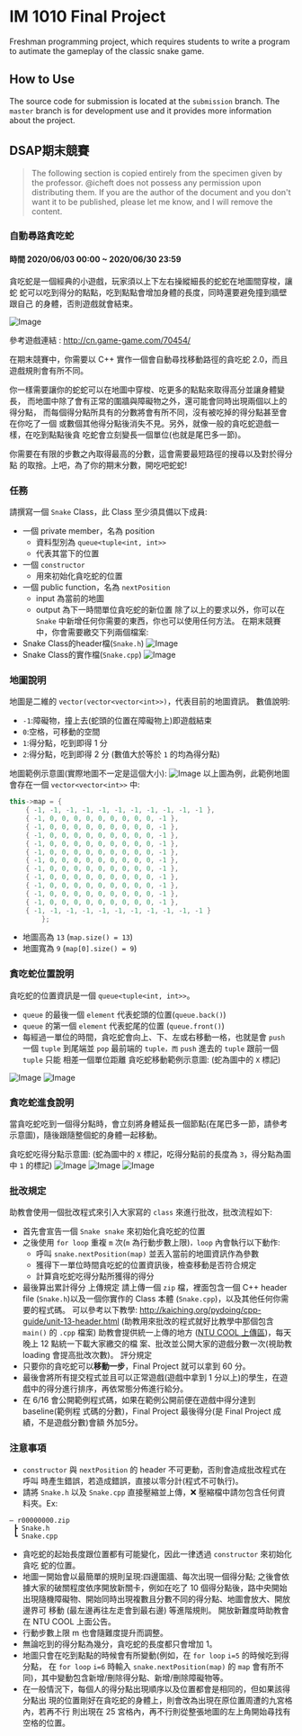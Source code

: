 # IM 1010 Final Project

Freshman programming project, which requires students to write a program to autimate the gameplay of the classic snake game.

## How to Use
The source code for submission is located at the `submission` branch. The `master` branch is for development use and it provides more information about the project. 

## DSAP期末競賽
> The following section is copied entirely from the specimen given by the professor. @icheft does not possess any permission upon distributing them. If you are the author of the document and you don't want it to be published, please let me know, and I will remove the content.

### 自動尋路貪吃蛇
#### 時間 2020/06/03 00:00 ~ 2020/06/30 23:59

貪吃蛇是一個經典的小遊戲，玩家須以上下左右操縱細長的蛇蛇在地圖間穿梭，讓蛇 蛇可以吃到得分的點點，吃到點點會增加身體的長度，同時還要避免撞到牆壁跟自己 的身體，否則遊戲就會結束。

![Image](https://i.imgur.com/xcvfNhJ.png)

參考遊戲連結 : <http://cn.game-game.com/70454/>  

在期末競賽中，你需要以 C++ 實作一個會自動尋找移動路徑的貪吃蛇 2.0，而且遊戲規則會有所不同。  

你一樣需要讓你的蛇蛇可以在地圖中穿梭、吃更多的點點來取得高分並讓身體變長， 而地圖中除了會有正常的圍牆與障礙物之外，還可能會同時出現兩個以上的得分點， 而每個得分點所具有的分數將會有所不同，沒有被吃掉的得分點甚至會在你吃了一個 或數個其他得分點後消失不見。另外，就像一般的貪吃蛇遊戲一樣，在吃到點點後貪 吃蛇會立刻變長一個單位(也就是尾巴多一節)。

你需要在有限的步數之內取得最高的分數，這會需要最短路徑的搜尋以及對於得分點 的取捨。上吧，為了你的期末分數，開吃吧蛇蛇!

### 任務
請撰寫一個 `Snake` Class，此 Class 至少須具備以下成員:
+ 一個 private member，名為 position
    + 資料型別為 `queue<tuple<int, int>>`
    + 代表其當下的位置
+ 一個 `constructor`
    + 用來初始化貪吃蛇的位置
+ 一個 public function，名為 `nextPosition`
    + input 為當前的地圖
    + output 為下一時間單位貪吃蛇的新位置
除了以上的要求以外，你可以在 `Snake` 中新增任何你需要的東西，你也可以使用任何方法。 在期末競賽中，你會需要繳交下列兩個檔案:
+ Snake Class的header檔(`Snake.h`)
    ![Image](https://i.imgur.com/zDW7iIy.png)
+ Snake Class的實作檔(`Snake.cpp`)
    ![Image](https://i.imgur.com/1g3BPeQ.png)

### 地圖說明
地圖是二維的 `vector(vector<vector<int>>)`，代表目前的地圖資訊。
數值說明: 
+ `-1`:障礙物，撞上去(蛇頭的位置在障礙物上)即遊戲結束
+ `0`:空格，可移動的空間 
+ `1`:得分點，吃到即得 1 分 
+ `2`:得分點，吃到即得 2 分
(數值大於等於 `1` 的均為得分點)
 
地圖範例示意圖(實際地圖不一定是這個大小):
    ![Image](https://i.imgur.com/wsC53Ir.png)
以上圖為例，此範例地圖會存在一個 `vector<vector<int>>` 中:
```cpp
this->map = {
    { -1, -1, -1, -1, -1, -1, -1, -1, -1, -1, -1 },
    { -1, 0, 0, 0, 0, 0, 0, 0, 0, 0, -1 },
    { -1, 0, 0, 0, 0, 0, 0, 0, 0, 0, -1 },
    { -1, 0, 0, 0, 0, 0, 0, 0, 0, 0, -1 },
    { -1, 0, 0, 0, 0, 0, 0, 0, 0, 0, -1 },
    { -1, 0, 0, 0, 0, 0, 0, 0, 0, 0, -1 },
    { -1, 0, 0, 0, 0, 0, 0, 0, 0, 0, -1 },
    { -1, 0, 0, 0, 0, 0, 0, 0, 0, 0, -1 },
    { -1, 0, 0, 0, 0, 0, 0, 0, 0, 0, -1 },
    { -1, 0, 0, 0, 0, 0, 0, 0, 0, 0, -1 },
    { -1, 0, 0, 0, 0, 0, 0, 0, 0, 0, -1 },
    { -1, 0, 0, 0, 0, 0, 0, 0, 0, 0, -1 },
    { -1, -1, -1, -1, -1, -1, -1, -1, -1, -1, -1 }
        };
```
+ 地圖高為 `13` (`map.size() = 13`)
+ 地圖寬為 `9` (`map[0].size() = 9`)


### 貪吃蛇位置說明
貪吃蛇的位置資訊是一個 `queue<tuple<int, int>>`。

+ `queue` 的最後一個 `element` 代表蛇頭的位置(`queue.back()`)
+ `queue` 的第一個 `element` 代表蛇尾的位置 (`queue.front()`)
+ 每經過一單位的時間，貪吃蛇會向上、下、左或右移動一格，也就是會 `push` 一個 `tuple` 到尾端並 `pop` 最前端的 `tuple，而` `push` 進去的 `tuple` 跟前一個 `tuple` 只能 相差一個單位距離
貪吃蛇移動範例示意圖: (蛇為圖中的 `X` 標記)

![Image](https://i.imgur.com/uMsjpKD.png)
![Image](https://i.imgur.com/q2hxVxj.png)

### 貪吃蛇進食說明
當貪吃蛇吃到一個得分點時，會立刻將身體延長一個節點(在尾巴多一節，請參考示意圖)，隨後跟隨整個蛇的身體一起移動。

貪吃蛇吃得分點示意圖:
(蛇為圖中的 `X` 標記，吃得分點前的長度為 `3`，得分點為圖中 `1` 的標記)
![Image](https://i.imgur.com/HgESFq4.png)
![Image](https://i.imgur.com/l3bPCrp.png)
![Image](https://i.imgur.com/PFbmQFV.png)

### 批改規定
助教會使用一個批改程式來引入大家寫的 `class` 來進行批改，批改流程如下:
+ 首先會宣告一個 `Snake snake` 來初始化貪吃蛇的位置
+ 之後使用 `for loop` 重複 `m` 次(`m` 為行動步數上限)`，loop` 內會執行以下動作:
  + 呼叫 `snake.nextPosition(map)` 並丟入當前的地圖資訊作為參數 
  + 獲得下一單位時間貪吃蛇的位置資訊後，檢查移動是否符合規定
  + 計算貪吃蛇吃得分點所獲得的得分
+ 最後算出累計得分 上傳規定
請上傳一個 `zip` 檔，裡面包含一個 C++ header file (`Snake.h`)以及一個你實作的 Class 本體 (`Snake.cpp`)，以及其他任何你需要的程式碼。
可以參考以下教學:
<http://kaiching.org/pydoing/cpp-guide/unit-13-header.html>
(助教用來批改的程式就好比教學中那個包含 `main()` 的 `.cpp` 檔案) 助教會提供統一上傳的地方 ([NTU COOL 上傳區](https://cool.ntu.edu.tw/courses/765/assignments/14537))，每天晚上 12 點統一下載大家繳交的檔
案、批改並公開大家的遊戲分數一次(視助教 loading 會提高批改次數)。 評分規定
+ 只要你的貪吃蛇可以**移動一步**，Final Project 就可以拿到 60 分。
+ 最後會將所有提交程式並且可以正常遊戲(遊戲中拿到 1 分以上)的學生，在遊戲中的得分進行排序，再依常態分佈進行給分。
+ 在 6/16 會公開範例程式碼，如果在範例公開前便在遊戲中得分達到 baseline(範例程 式碼的分數)，Final Project 最後得分(是 Final Project 成績，不是遊戲分數)會額 外加5分。

### 注意事項
+ `constructor` 與 `nextPosition` 的 header 不可更動，否則會造成批改程式在呼叫
時產生錯誤，若造成錯誤，直接以零分計(程式不可執行)。
+ 請將 `Snake.h` 以及 `Snake.cpp` 直接壓縮並上傳，❌ 壓縮檔中請勿包含任何資料夾。Ex: 
```
– r00000000.zip
 ┣ Snake.h
 ┗ Snake.cpp
 ```
+ 貪吃蛇的起始長度跟位置都有可能變化，因此一律透過 `constructor` 來初始化貪吃 蛇的位置。
+ 地圖一開始會以最簡單的規則呈現:四邊圍牆、每次出現一個得分點; 之後會依據大家的破關程度依序開放新關卡，例如在吃了 10 個得分點後，路中央開始 出現隨機障礙物、開始同時出現複數且分數不同的得分點、地圖會放大、開放邊界可 移動 (最左邊再往左走會到最右邊) 等進階規則。
開放新難度時助教會在 NTU COOL 上面公告。
+ 行動步數上限 m 也會隨難度提升而調整。
+ 無論吃到的得分點為幾分，貪吃蛇的長度都只會增加 1。
+ 地圖只會在吃到點點的時候會有所變動(例如，在 `for loop` `i=5` 的時候吃到得分點，
在 `for loop` `i=6` 時輸入 `snake.nextPosition(map)` 的 `map` 會有所不同)，其中變動包含新增/刪除得分點、新增/刪除障礙物等。
+ 在一般情況下，每個人的得分點出現順序以及位置都會是相同的，但如果該得分點出 現的位置剛好在貪吃蛇的身體上，則會改為出現在原位置周遭的九宮格內，若再不行 則出現在 25 宮格內，再不行則從整張地圖的左上角開始尋找有空格的位置。
